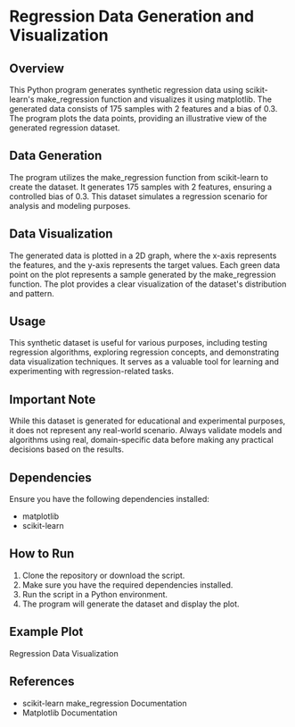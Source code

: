 <h1> Regression Data Generation and Visualization </h1>


<h2>Overview</h2>
This Python program generates synthetic regression data using scikit-learn's make_regression function and visualizes it using matplotlib. The generated data consists of 175 samples with 2 features and a bias of 0.3. The program plots the data points, providing an illustrative view of the generated regression dataset.

<h2>Data Generation</h2>
The program utilizes the make_regression function from scikit-learn to create the dataset. It generates 175 samples with 2 features, ensuring a controlled bias of 0.3. This dataset simulates a regression scenario for analysis and modeling purposes.

<h2> Data Visualization </h2>
The generated data is plotted in a 2D graph, where the x-axis represents the features, and the y-axis represents the target values. Each green data point on the plot represents a sample generated by the make_regression function. The plot provides a clear visualization of the dataset's distribution and pattern.

<h2> Usage </h2>
This synthetic dataset is useful for various purposes, including testing regression algorithms, exploring regression concepts, and demonstrating data visualization techniques. It serves as a valuable tool for learning and experimenting with regression-related tasks.

<h2> Important Note </h2>
While this dataset is generated for educational and experimental purposes, it does not represent any real-world scenario. Always validate models and algorithms using real, domain-specific data before making any practical decisions based on the results.

<h2> Dependencies </h2>
Ensure you have the following dependencies installed:
<ul>
<li>matplotlib</li>
<li>scikit-learn</li>
</ul>
  
<h2>How to Run</h2>

<ol>
<li>Clone the repository or download the script. </li>
<li>Make sure you have the required dependencies installed. </li>
<li>Run the script in a Python environment.</li>
<li>The program will generate the dataset and display the plot.</li>
</ol>

<h2>Example Plot</h2>

Regression Data Visualization

<h2>References</h2>
<ul>
<li>scikit-learn make_regression Documentation</li>
<li>Matplotlib Documentation</li>
</ul>
